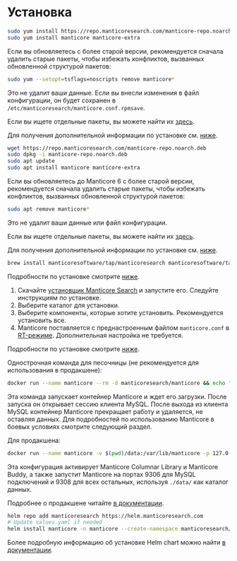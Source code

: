# Установка

<!-- example installation expanded -->

<!-- request RHEL, Centos, Alma, Amazon, Oracle -->

``` bash
sudo yum install https://repo.manticoresearch.com/manticore-repo.noarch.rpm
sudo yum install manticore manticore-extra
```

Если вы обновляетесь с более старой версии, рекомендуется сначала удалить старые пакеты, чтобы избежать конфликтов, вызванных обновленной структурой пакетов:
```bash
sudo yum --setopt=tsflags=noscripts remove manticore*
```
Это не удалит ваши данные. Если вы внесли изменения в файл конфигурации, он будет сохранен в `/etc/manticoresearch/manticore.conf.rpmsave`.

Если вы ищете отдельные пакеты, вы можете найти их [здесь](https://manticoresearch.com/install/#separate-packages).

Для получения дополнительной информации по установке см. [ниже](../Installation/RHEL_and_Centos.md).

<!-- request Debian, Ubuntu, Mint -->

``` bash
wget https://repo.manticoresearch.com/manticore-repo.noarch.deb
sudo dpkg -i manticore-repo.noarch.deb
sudo apt update
sudo apt install manticore manticore-extra
```

Если вы обновляетесь до Manticore 6 с более старой версии, рекомендуется сначала удалить старые пакеты, чтобы избежать конфликтов, вызванных обновленной структурой пакетов:
```bash
sudo apt remove manticore*
```
Это не удалит ваши данные или файл конфигурации.

Если вы ищете отдельные пакеты, вы можете найти их [здесь](https://manticoresearch.com/install/#separate-packages).

Для получения дополнительной информации по установке см. [ниже](../Installation/Debian_and_Ubuntu.md).

<!-- request MacOS -->

``` bash
brew install manticoresoftware/tap/manticoresearch manticoresoftware/tap/manticore-extra
```

Подробности по установке смотрите [ниже](../Installation/MacOS.md).

<!-- request Windows -->

1. Скачайте [установщик Manticore Search](https://repo.manticoresearch.com/repository/manticoresearch_windows/release/x64/manticore-6.0.4-230314-1a3a4ea82-x64.exe) и запустите его. Следуйте инструкциям по установке.
2. Выберите каталог для установки.
3. Выберите компоненты, которые хотите установить. Рекомендуется установить все.
4. Manticore поставляется с преднастроенным файлом `manticore.conf` в [RT-режиме](https://manual.manticoresearch.com/Read_this_first.md#Real-time-mode-vs-plain-mode). Дополнительная настройка не требуется.

Подробности по установке смотрите [ниже](../Installation/Windows.md#Installing-Manticore-on-Windows).

<!-- request Docker -->

Однострочная команда для песочницы (не рекомендуется для использования в продакшене):
``` bash
docker run --name manticore --rm -d manticoresearch/manticore && echo "Waiting for Manticore docker to start. Consider mapping the data_dir to make it start faster next time" && until docker logs manticore 2>&1 | grep -q "accepting connections"; do sleep 1; echo -n .; done && echo && docker exec -it manticore mysql && docker stop manticore
```

Эта команда запускает контейнер Manticore и ждет его загрузки. После запуска он открывает сессию клиента MySQL. После выхода из клиента MySQL контейнер Manticore прекращает работу и удаляется, не оставляя данных. Для подробностей по использованию Manticore в боевых условиях смотрите следующий раздел.

Для продакшена:
``` bash
docker run --name manticore -v $(pwd)/data:/var/lib/manticore -p 127.0.0.1:9306:9306 -p 127.0.0.1:9308:9308 -d manticoresearch/manticore
```

Эта конфигурация активирует Manticore Columnar Library и Manticore Buddy, а также запустит Manticore на портах 9306 для MySQL подключений и 9308 для всех остальных, используя `./data/` как каталог данных.

Подробнее о продакшене читайте [в документации](https://github.com/manticoresoftware/docker#production-use).

<!-- request Kubernetes -->

``` bash
helm repo add manticoresearch https://helm.manticoresearch.com
# Update values.yaml if needed
helm install manticore -n manticore --create-namespace manticoresearch/manticoresearch
```

Более подробную информацию об установке Helm chart можно найти [в документации](https://github.com/manticoresoftware/manticoresearch-helm#installation).

<!-- end -->

<!-- proofread -->

